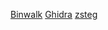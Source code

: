 [Binwalk](https://github.com/ReFirmLabs/binwalk)
[Ghidra](https://github.com/NationalSecurityAgency/ghidra)
[zsteg](https://github.com/zed-0xff/zsteg)
